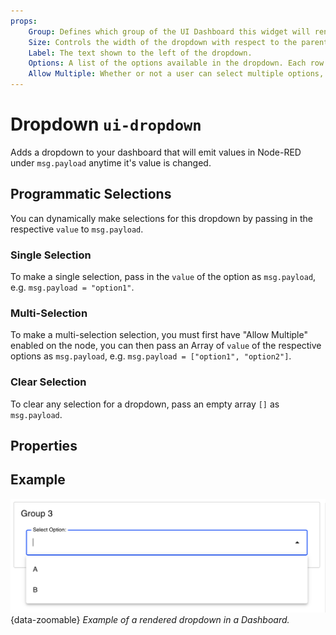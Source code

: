 ```yaml
---
props:
    Group: Defines which group of the UI Dashboard this widget will render in.
    Size: Controls the width of the dropdown with respect to the parent group. Maximum value is the width of the group.
    Label: The text shown to the left of the dropdown.
    Options: A list of the options available in the dropdown. Each row defines a `label` (shown in the dropdown) and `value` (emitted on selection) property.
    Allow Multiple: Whether or not a user can select multiple options, if so, checkboxes are shown, and value is emitted in an array.
---
```


<script setup>
</script>

# Dropdown `ui-dropdown`

Adds a dropdown to your dashboard that will emit values in Node-RED under `msg.payload` anytime it's value is changed.

## Programmatic Selections

You can dynamically make selections for this dropdown by passing in the respective `value` to `msg.payload`.

### Single Selection

To make a single selection, pass in the `value` of the option as `msg.payload`, e.g. `msg.payload = "option1"`.

### Multi-Selection

 To make a multi-selection selection, you must first have "Allow Multiple" enabled on the node, you can then pass an Array of `value` of the respective options as `msg.payload`, e.g. `msg.payload = ["option1", "option2"]`.

### Clear Selection

 To clear any selection for a dropdown, pass an empty array `[]` as `msg.payload`.

## Properties

<PropsTable/>

## Example

![Example of a dropdown](../../assets/images/node-examples/ui-dropdown.png "Example of a dropdown"){data-zoomable}
*Example of a rendered dropdown in a Dashboard.*
